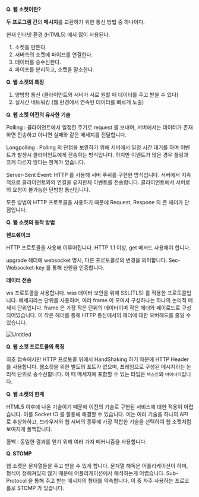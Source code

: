 **Q. 웹 소켓이란?**

**두 프로그램 간**의 **메시지**를 교환하기 위한 통신 방법 중 하나이다.

현재 인터넷 환경 (HTML5) 에서 많이 사용된다.

1. 소켓을 만든다.
2. 서버측의 소켓에 파이프를 연결한다.
3. 데이터를 송수신한다.
4. 파이프를 분리하고, 소켓을 말소한다.

**Q. 웹 소켓의 특징**

1. 양방향 통신 (클라이언트와 서버가 서로 원할 때 데이터를 주고 받을 수 있다)
2. 실시간 네트워킹 (웹 환경에서 연속된 데이터를 빠르게 노출)

**Q. 웹 소켓 이전의 유사한 기술**

Polling : 클라이언트에서 일정한 주기로 request 를 보내며, 서버에서는 데이터가 존재하면 전송하고 아니면 실패와 같은 메세지를 전달합니다.

Longpolling : Polling 의 단점을 보완하기 위해 서버에서 일정 시간 대기를 하며 이벤트가 발생시 클라이언트에게 전송하는 방식입니다. 하지만 이벤트가 많은 경우 폴링과 크게 다르지 않다는 한계가 있습니다.

Server-Sent Event: HTTP 를 사용해 서버 푸쉬를 구현한 방식입니다. 서버에서 지속적으로 클라이언트와의 연결을 유지한채 이벤트를 전송합니다. 클라이언트에서 서버로의 요청이 불가능한 단방향 통신입니다.

모든 방법이 HTTP 프로토콜을 사용하기 때문에 Request, Respone 의 큰 헤더가 단점입니다.

**Q. 웹 소켓의 동작 방법**

**핸드쉐이크**

HTTP 프로토콜을 사용해 이루어집니다. HTTP 1.1 이상, get 메서드 사용해야 합니다.

upgrade 헤더에 websocket 명시, 다른 프로토콜로의 변경을 의미합니다. Sec-Websocket-key 를 통해 신원을 인증합니다.

**데이터 전송**

ws 프로토콜을 사용합니다. wss 데이터 보안을 위해 SSL(TLS) 를 적용한 프로토콜입니다. 메세지라는 단위를 사용하며, 여러 frame 이 모여서 구성하나는 하나의 논리적 메세지 단위입니다. frame 은 가장 작은 단위의 데이터이며 작은 헤더와 페이로드로 구성되어있습니다. 이 작은 헤더를 통해 HTTP 통신에서의 헤더에 대한 오버헤드를 줄일 수 있습니다.

![Untitled](https://s3-us-west-2.amazonaws.com/secure.notion-static.com/d27d4138-765a-43b5-81cc-bcf97b25e815/Untitled.png)

**Q. 웹 소켓 프로토콜의 특징**

최초 접속에서만 HTTP 프로토콜 위에서 HandShaking 하기 때문에 HTTP Header 를 사용합니다. 웹소켓을 위한 별도의 포트가 없으며, 프레임으로 구성된 메시지라는 논리적 단위로 송수신합니다. 이 때 메세지에 포함할 수 있는 타입은 `텍스트`와 `바이너리`입니다.

**Q. 웹 소켓의 한계**

HTML5 이후에 나온 기술이기 때문에 이전의 기술로 구현된 서비스에 대한 적용이 어렵습니다. 이를 Socket IO 를 활용해 해결할 수 있습니다. 이는 여러 기술을 하나의 API 로 추상화하고, 브라우저와 웹 서버의 종류에 가장 적합한 기술을 선택하여 웹 소켓처럼 보여지게 폴백합니다.

폴백 : 동일한 결과를 얻기 위해 여러 가지 메커니즘을 사용합니다.

**Q. STOMP**

웹 소켓은 문자열들을 주고 받을 수 있게 합니다. 문자열 해독은 어플리케이션이 하며, 형식이 정해져있지 않기 때문에 어플리케이션에서 해석하는게 어렵습니다. Sub-Protocol 을 통해 주고 받는 메시지의 형태를 약속합니다. 이 중 자주 사용하는 프로코롤로 STOMP 가 있습니다.
